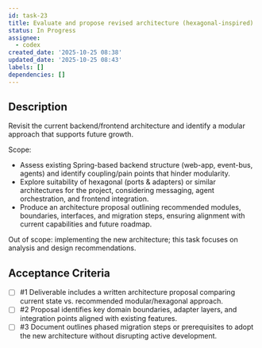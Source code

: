 ```yaml
---
id: task-23
title: Evaluate and propose revised architecture (hexagonal-inspired)
status: In Progress
assignee:
  - codex
created_date: '2025-10-25 08:38'
updated_date: '2025-10-25 08:43'
labels: []
dependencies: []
---
```


## Description

<!-- SECTION:DESCRIPTION:BEGIN -->
Revisit the current backend/frontend architecture and identify a modular approach that supports future growth.

Scope:
- Assess existing Spring-based backend structure (web-app, event-bus, agents) and identify coupling/pain points that hinder modularity.
- Explore suitability of hexagonal (ports & adapters) or similar architectures for the project, considering messaging, agent orchestration, and frontend integration.
- Produce an architecture proposal outlining recommended modules, boundaries, interfaces, and migration steps, ensuring alignment with current capabilities and future roadmap.

Out of scope: implementing the new architecture; this task focuses on analysis and design recommendations.
<!-- SECTION:DESCRIPTION:END -->

## Acceptance Criteria
<!-- AC:BEGIN -->
- [ ] #1 Deliverable includes a written architecture proposal comparing current state vs. recommended modular/hexagonal approach.
- [ ] #2 Proposal identifies key domain boundaries, adapter layers, and integration points aligned with existing features.
- [ ] #3 Document outlines phased migration steps or prerequisites to adopt the new architecture without disrupting active development.
<!-- AC:END -->
